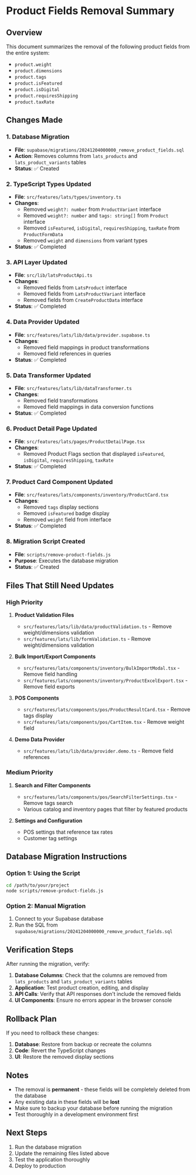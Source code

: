 # Product Fields Removal Summary

## Overview
This document summarizes the removal of the following product fields from the entire system:

- `product.weight`
- `product.dimensions` 
- `product.tags`
- `product.isFeatured`
- `product.isDigital`
- `product.requiresShipping`
- `product.taxRate`

## Changes Made

### 1. Database Migration
- **File**: `supabase/migrations/20241204000000_remove_product_fields.sql`
- **Action**: Removes columns from `lats_products` and `lats_product_variants` tables
- **Status**: ✅ Created

### 2. TypeScript Types Updated
- **File**: `src/features/lats/types/inventory.ts`
- **Changes**:
  - Removed `weight?: number` from `ProductVariant` interface
  - Removed `weight?: number` and `tags: string[]` from `Product` interface
  - Removed `isFeatured`, `isDigital`, `requiresShipping`, `taxRate` from `ProductFormData`
  - Removed `weight` and `dimensions` from variant types
- **Status**: ✅ Completed

### 3. API Layer Updated
- **File**: `src/lib/latsProductApi.ts`
- **Changes**:
  - Removed fields from `LatsProduct` interface
  - Removed fields from `LatsProductVariant` interface
  - Removed fields from `CreateProductData` interface
- **Status**: ✅ Completed

### 4. Data Provider Updated
- **File**: `src/features/lats/lib/data/provider.supabase.ts`
- **Changes**:
  - Removed field mappings in product transformations
  - Removed field references in queries
- **Status**: ✅ Completed

### 5. Data Transformer Updated
- **File**: `src/features/lats/lib/dataTransformer.ts`
- **Changes**:
  - Removed field transformations
  - Removed field mappings in data conversion functions
- **Status**: ✅ Completed

### 6. Product Detail Page Updated
- **File**: `src/features/lats/pages/ProductDetailPage.tsx`
- **Changes**:
  - Removed Product Flags section that displayed `isFeatured`, `isDigital`, `requiresShipping`, `taxRate`
- **Status**: ✅ Completed

### 7. Product Card Component Updated
- **File**: `src/features/lats/components/inventory/ProductCard.tsx`
- **Changes**:
  - Removed `tags` display sections
  - Removed `isFeatured` badge display
  - Removed `weight` field from interface
- **Status**: ✅ Completed

### 8. Migration Script Created
- **File**: `scripts/remove-product-fields.js`
- **Purpose**: Executes the database migration
- **Status**: ✅ Created

## Files That Still Need Updates

### High Priority
1. **Product Validation Files**
   - `src/features/lats/lib/data/productValidation.ts` - Remove weight/dimensions validation
   - `src/features/lats/lib/formValidation.ts` - Remove weight/dimensions validation

2. **Bulk Import/Export Components**
   - `src/features/lats/components/inventory/BulkImportModal.tsx` - Remove field handling
   - `src/features/lats/components/inventory/ProductExcelExport.tsx` - Remove field exports

3. **POS Components**
   - `src/features/lats/components/pos/ProductResultCard.tsx` - Remove tags display
   - `src/features/lats/components/pos/CartItem.tsx` - Remove weight field

4. **Demo Data Provider**
   - `src/features/lats/lib/data/provider.demo.ts` - Remove field references

### Medium Priority
1. **Search and Filter Components**
   - `src/features/lats/components/pos/SearchFilterSettings.tsx` - Remove tags search
   - Various catalog and inventory pages that filter by featured products

2. **Settings and Configuration**
   - POS settings that reference tax rates
   - Customer tag settings

## Database Migration Instructions

### Option 1: Using the Script
```bash
cd /path/to/your/project
node scripts/remove-product-fields.js
```

### Option 2: Manual Migration
1. Connect to your Supabase database
2. Run the SQL from `supabase/migrations/20241204000000_remove_product_fields.sql`

## Verification Steps

After running the migration, verify:

1. **Database Columns**: Check that the columns are removed from `lats_products` and `lats_product_variants` tables
2. **Application**: Test product creation, editing, and display
3. **API Calls**: Verify that API responses don't include the removed fields
4. **UI Components**: Ensure no errors appear in the browser console

## Rollback Plan

If you need to rollback these changes:

1. **Database**: Restore from backup or recreate the columns
2. **Code**: Revert the TypeScript changes
3. **UI**: Restore the removed display sections

## Notes

- The removal is **permanent** - these fields will be completely deleted from the database
- Any existing data in these fields will be **lost**
- Make sure to backup your database before running the migration
- Test thoroughly in a development environment first

## Next Steps

1. Run the database migration
2. Update the remaining files listed above
3. Test the application thoroughly
4. Deploy to production

